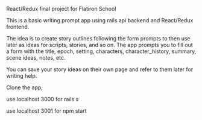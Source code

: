 React/Redux final project for Flatiron School

This is a basic writing prompt app using rails api backend and React/Redux frontend.

The idea is to create story outlines following the form prompts to then use later as ideas for scripts, stories, and so on. The app prompts you to fill out a form with the title, epoch, setting, characters, character_history, summary, scene ideas, notes, etc.

You can save your story ideas on their own page and refer to them later for writing help.

Clone the app,

use localhost 3000 for rails s


use localhost 3001 for npm start
